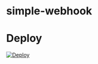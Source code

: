 # simple-webhook
# Deploy
[![Deploy](https://www.herokucdn.com/deploy/button.svg)](https://heroku.com/deploy?template=https://github.com/dheerajbharsiya/simple-webhook)
